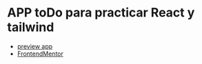 # APP toDo para practicar React y tailwind

- [preview app](https://vite-react-todo-frontendmentor.netlify.app/)
- [FrontendMentor](https://www.frontendmentor.io/challenges/todo-app-Su1_KokOW)